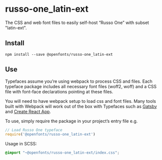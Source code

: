 
# russo-one_latin-ext

The CSS and web font files to easily self-host “Russo One” with subset "latin-ext".

## Install

`npm install --save @openfonts/russo-one_latin-ext`

## Use

Typefaces assume you’re using webpack to process CSS and files. Each typeface
package includes all necessary font files (woff2, woff) and a CSS file with
font-face declarations pointing at these files.

You will need to have webpack setup to load css and font files. Many tools built
with Webpack will work out of the box with Typefaces such as [Gatsby](https://github.com/gatsbyjs/gatsby)
and [Create React App](https://github.com/facebookincubator/create-react-app).

To use, simply require the package in your project’s entry file e.g.

```javascript
// Load Russo One typeface
require('@openfonts/russo-one_latin-ext')
```

Usage in SCSS:
```scss
@import "~@openfonts/russo-one_latin-ext/index.css";
```

